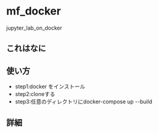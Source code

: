 # mf_docker
jupyter_lab_on_docker

## これはなに

## 使い方
- step1:docker をインストール
- step2:cloneする
- step3:任意のディレクトリにdocker-compose up --build


## 詳細
